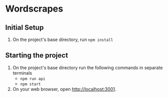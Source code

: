 # Wordscrapes

## Initial Setup
1. On the project's base directory, run `npm install`

## Starting the project
1. On the project's base directory run the following commands in separate terminals
    + `npm run api`
    + `npm start`
1. On your web browser, open [http://localhost:3001](http://localhost:3001).